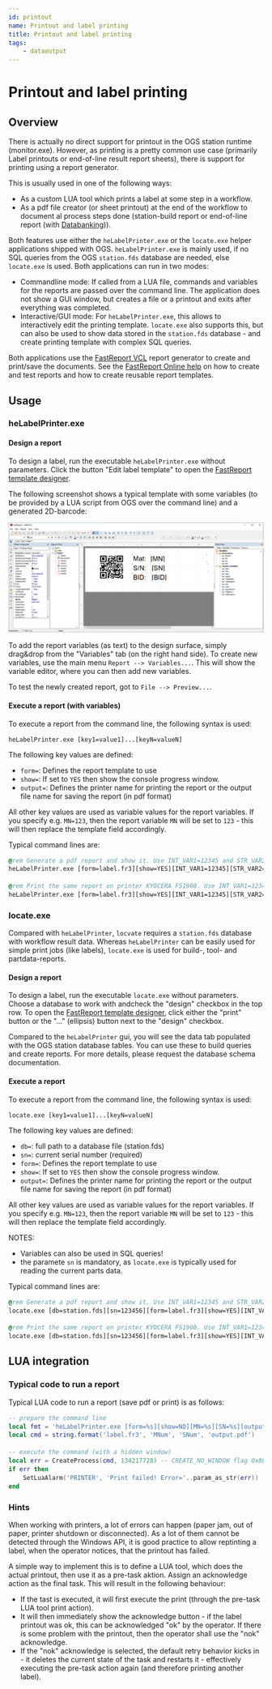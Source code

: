 ```yaml
---
id: printout
name: Printout and label printing
title: Printout and label printing
tags:
    - dataoutput
---
```


# Printout and label printing

## Overview

There is actually no direct support for printout in the OGS station runtime (monitor.exe). However, as printing is a pretty common use case (primarily
Label printouts or end-of-line result report sheets), there is support for
printing using a report generator.

This is usually used in one of the following ways:

- As a custom LUA tool which prints a label at some step in a workflow.
- As a pdf file creator (or sheet printout) at the end of the workflow to
  document al process steps done (station-build report or end-of-line
  report (with [Databanking](/docs/appnotes/databanking.md))).

Both features use either the `heLabelPrinter.exe` or the `locate.exe` helper applications shipped with OGS. `heLabelPrinter.exe` is mainly used, if no
SQL queries from the OGS `station.fds` database are needed, else `locate.exe`
is used. Both applications can run in two modes:

- Commandline mode: If called from a LUA file, commands and variables for 
  the reports are passed over the command line. The application does not show 
  a GUI window, but creates a file or a printout and exits after everything
  was completed.
- Interactive/GUI mode: For `heLabelPrinter.exe`, this allows to interactively
  edit the printing template. `locate.exe` also supports this, but can also
  be used to show data stored in the `station.fds` database - and create
  printing template with complex SQL queries.

Both applications use the [FastReport VCL](https://www.fast-report.com/public_download/docs/FRVCL/online/de/FastReportVCL/UserManual/de-DE/Designer.html) report generator to create and print/save the documents. See the [FastReport Online help](https://www.fast-report.com/public_download/docs/FRVCL/online/de/FastReportVCL/UserManual/de-DE/Designer.html) on how to create and test reports and how to create reusable report templates.

## Usage

### heLabelPrinter.exe

#### Design a report

To design a label, run the executable `heLabelPrinter.exe` without parameters. Click the button "Edit label template" to open the [FastReport template designer](https://www.fast-report.com/public_download/docs/FRVCL/online/de/FastReportVCL/UserManual/de-DE/Designer.html). 

The following screenshot shows a typical template with some variables (to be provided by a LUA script from OGS over the command line) and a generated 2D-barcode:

![FastReport designer view with variables](fastreport-simple.png)

To add the report variables (as text) to the design surface, simply drag&drop from the "Variables" tab (on the right hand side). To create new variables, use the main menu `Report --> Variables...`. This will show the variable editor, where you can then add new variables.

To test the newly created report, got to `File --> Preview...`.

#### Execute a report (with variables)

To execute a report from the command line, the following syntax is used:

	heLabelPrinter.exe [key1=value1]...[keyN=valueN]

The following key values are defined:

- `form=`: Defines the report template to use
- `show=`: If set to `YES` then show the console progress window. 
- `output=`: Defines the printer name for printing the report or the output
   file name for saving the report (in pdf format)

All other key values are used as variable values for the report variables. If you specify e.g. `MN=123`, then the report variable `MN` will be set to `123` - this will then replace the template field accordingly.

Typical command lines are:

``` cmd
@rem Generate a pdf report and show it. Use INT_VAR1=12345 and STR_VAR2=YES
heLabelPrinter.exe [form=label.fr3][show=YES][INT_VAR1=12345][STR_VAR2=YES][output=C:\\tmp\\mumu.pdf]

@rem Print the same report on printer KYOCERA FS1900. Use INT_VAR1=12345 and STR_VAR2=YES
heLabelPrinter.exe [form=label.fr3][show=YES][INT_VAR1=12345][STR_VAR2=YES][output=KYOCERA FS1900]

```

### locate.exe

Compared with `heLabelPrinter`, `locvate` requires a `station.fds` database with workflow result data. Whereas `heLabelPrinter` can be easily used for simple print jobs (like labels), `locate.exe` is used for build-, tool- and partdata-reports.

#### Design a report

To design a label, run the executable `locate.exe` without parameters. Choose a database to work with andcheck the "design" checkbox in the top row. To open the [FastReport template designer](https://www.fast-report.com/public_download/docs/FRVCL/online/de/FastReportVCL/UserManual/de-DE/Designer.html), click either the "print" button or the "..." (ellipsis) button next to the "design" checkbox.

Compared to the `heLabelPrinter` gui, you will see the data tab populated with the OGS station database tables. You can use these to build queries and create
reports. For more details, please request the database schema documentation.

#### Execute a report

To execute a report from the command line, the following syntax is used:

	locate.exe [key1=value1]...[keyN=valueN]

The following key values are defined:

- `db=`: full path to a database file (station.fds)
- `sn=`: current serial number (required)
- `form=`: Defines the report template to use
- `show=`: If set to `YES` then show the console progress window. 
- `output=`: Defines the printer name for printing the report or the output
   file name for saving the report (in pdf format)

All other key values are used as variable values for the report variables. If you specify e.g. `MN=123`, then the report variable `MN` will be set to `123` - this will then replace the template field accordingly.

NOTES:
- Variables can also be used in SQL queries!
- the paramete `sn` is mandatory, as `locate.exe` is typically used for reading
  the current parts data.

Typical command lines are:

``` cmd
@rem Generate a pdf report and show it. Use INT_VAR1=12345 and STR_VAR2=YES
locate.exe [db=station.fds][sn=123456][form=label.fr3][show=YES][INT_VAR1=12345][STR_VAR2=YES][output=C:\\tmp\\mumu.pdf]

@rem Print the same report on printer KYOCERA FS1900. Use INT_VAR1=12345 and STR_VAR2=YES
locate.exe [db=station.fds][sn=123456][form=label.fr3][show=YES][INT_VAR1=12345][STR_VAR2=YES][output=KYOCERA FS1900]

```

## LUA integration

### Typical code to run a report

Typical LUA code to run a report (save pdf or print) is as follows:

``` lua
-- prepare the command line
local fmt = 'heLabelPrinter.exe [form=%s][show=NO][MN=%s][SN=%s][output=%s]'
local cmd = string.format('label.fr3', 'MNum', 'SNum', 'output.pdf')

-- execute the command (with a hidden window)
local err = CreateProcess(cmd, 134217728) -- CREATE_NO_WINDOW flag 0x8000000
if err then
	SetLuaAlarm('PRINTER', 'Print failed! Error='..param_as_str(err))
end	

```

### Hints

When working with printers, a lot of errors can happen (paper jam, out of paper, printer shutdown or disconnected). As a lot of them cannot be detected through the Windows API, it is good practice to allow reptinting a label, when the operator notices, that the printout has failed.

A simple way to implement this is to define a LUA tool, which does the actual printout, then use it as a pre-task aktion. Assign an acknowledge action as the final task. This will result in the following behaviour:

- If the tast is executed, it will first execute the print (through the pre-task LUA tool print action). 
- It will then immediately show the acknowledge button - if the label printout was ok, this can be acknowledged "ok" by the operator. If there is some problem with the printout, then the operator shall use the "nok" acknowledge. 
- If the "nok" acknowledge is selected, the default retry behavior kicks in - it deletes the current state of the task and restarts it - effectively executing the pre-task action again (and therefore printing another label).

